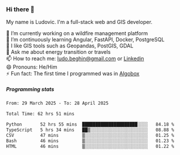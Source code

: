 ### Hi there 👋

My name is Ludovic. I'm a full-stack web and GIS developer.

 🔭 I’m currently working on a wildfire management platform<br/>
 🌱 I’m continuously learning Angular, FastAPI, Docker, PostgreSQL<br/>
 👯 I like GIS tools such as Geopandas, PostGIS, GDAL<br/>
 💬 Ask me about energy transition or travels<br/>
 📫 How to reach me: ludo.beghin@gmail.com or [Linkedin](https://www.linkedin.com/in/ludovic-beghin/)<br/>
 😄 Pronouns: He/Him<br/>
 ⚡ Fun fact: The first time I programmed was in [Algobox](https://fr.wikipedia.org/wiki/Algobox)<br/>

##### Programming stats
<!--START_SECTION:waka-->

```txt
From: 29 March 2025 - To: 28 April 2025

Total Time: 62 hrs 51 mins

Python       52 hrs 55 mins  █████████████████████░░░░   84.18 %
TypeScript   5 hrs 34 mins   ██▒░░░░░░░░░░░░░░░░░░░░░░   08.88 %
CSV          47 mins         ▒░░░░░░░░░░░░░░░░░░░░░░░░   01.25 %
Bash         46 mins         ▒░░░░░░░░░░░░░░░░░░░░░░░░   01.23 %
HTML         46 mins         ▒░░░░░░░░░░░░░░░░░░░░░░░░   01.22 %
```

<!--END_SECTION:waka-->
